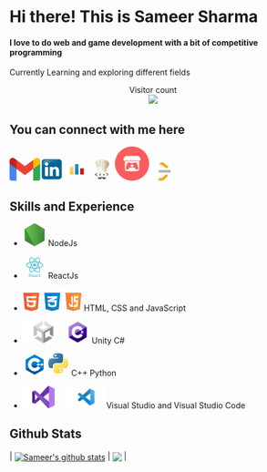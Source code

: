 # Hi there! This is Sameer Sharma
#### I love to do web and game development with a bit of competitive programming
Currently Learning and exploring different fields
<p align="center"> 
  Visitor count<br>
  <img src="https://profile-counter.glitch.me/SameerSharma-57/count.svg" />
</p>
 

## You can connect with me here

  [<img src='images\Gmail.png' alt='Gmail' height='40'>](ssjpr57@gmail.com)[<img src='images\linkedin.png' alt='linkedin' height='40'>](https://www.linkedin.com/in/sameer-sharma-673121230/)  [<img src='images\codeforces.png' alt='codeforces' height='40'>](https://codeforces.com/profile/Sameer_sharma)  [<img src='images\codechef.png' alt='codechef' height='40'>](https://www.codechef.com/users/sameer_sharma)  [<img src='images\itch.io.png' alt='itch-dot-io' height='60'>](https://itch.io/profile/sameer-sharma)  [<img src='images\LeetCode_logo_white_no_text.svg.png' alt='leetcode' height='40'>](https://leetcode.com/user3673P/)  


## Skills and Experience  
- [<img src='images\Nodejs.png' alt='NodeJs' height='40'>](https://nodejs.org/en/about) NodeJs
- [<img src='images\reactjs.png' alt='ReactJs' height='40'>](https://react.dev/) ReactJs
- [<img src='images\html_css_js.png' alt='HTML CSS JS' height='40'>](https://react.dev/) HTML, CSS and JavaScript


- [<img src='images\unity.png' alt='Unity' height='40'>](https://unity.com/) [<img src='images\c_sharp.png' alt='C#' height='40'>](https://learn.microsoft.com/en-us/dotnet/csharp/)         Unity C#


- [<img src='images\cpp.png' alt='C++' height='40'>](https://isocpp.org/) [<img src='images\python.png' alt='Python' height='40'>](https://www.python.org/about/)  C++ Python
-  [<img src='images\vs.png' alt='VS' height='40'>](https://visualstudio.microsoft.com/) [<img src='images\vscode.png' alt='VS code' height='40'>](https://code.visualstudio.com/)Visual Studio and Visual Studio Code 




<!-- [<img src='images\csharp.png' alt='C Sharp' height='40'>](https://learn.microsoft.com/en-us/dotnet/csharp/) -->








## Github Stats
  | <a href="https://github.com/SameerSharma-57/github-readme-stats"><img align="center" src="https://github-readme-stats.vercel.app/api?username=SameerSharma-57&show_icons=true&include_all_commits=true&theme=buefy&hide_border=true" alt="Sameer's github stats" /></a> | <a href="https://github.com/SameerSharma-57/github-readme-stats"><img align="center" src="https://github-readme-stats.vercel.app/api/top-langs/?username=SameerSharma-57&layout=compact&theme=buefy&hide_border=true" /></a> |


